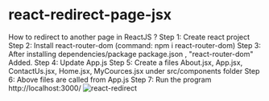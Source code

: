 # react-redirect-page-jsx
How to redirect to another page in ReactJS ?
Step 1: Create react project
Step 2: Install react-router-dom (command: npm i react-router-dom)
Step 3: After installing dependencies/package package.json , "react-router-dom"
 Added. 
Step 4: Update App.js
Step 5: Create a files About.jsx, App.jsx, ContactUs.jsx, Home.jsx, MyCources.jsx under src/components folder
Step 6: Above files are called from App.js
Step 7: Run the program http://localhost:3000/
![react-redirect](https://github.com/sathees-saty/react-redirect-page-jsx/assets/65384711/3262fc41-a882-44e2-a545-8246256d4d2f)

